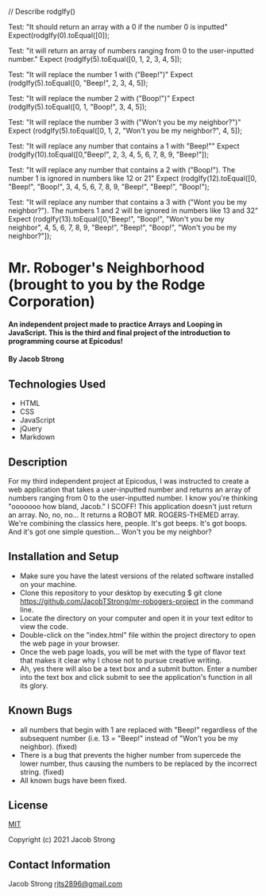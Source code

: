 // Describe rodgIfy()

Test: "It should return an array with a 0 if the number 0 is inputted"
Expect(rodgIfy(0).toEqual([0]);

Test: "it will return an array of numbers ranging from 0 to the user-inputted number."
Expect (rodgIfy(5).toEqual([0, 1, 2, 3, 4, 5]);

Test: "It will replace the number 1 with ("Beep!")"
Expect (rodgIfy(5).toEqual([0, "Beep!", 2, 3, 4, 5]);

Test: "It will replace the number 2 with ("Boop!")"
Expect (rodgIfy(5).toEqual([0, 1, "Boop!", 3, 4, 5]);

Test: "It will replace the number 3 with ("Won't you be my neighbor?")"
Expect (rodgIfy(5).toEqual([0, 1, 2, "Won't you be my neighbor?", 4, 5]);

Test: "It will replace any number that contains a 1 with "Beep!""
Expect (rodgIfy(10).toEqual([0,"Beep!", 2, 3, 4, 5, 6, 7, 8, 9, "Beep!"]);

Test: "It will replace any number that contains a 2 with ("Boop!"). The number 1 is ignored in numbers like 12 or 21"
Expect (rodgIfy(12).toEqual([0, "Beep!", "Boop!", 3, 4, 5, 6, 7, 8, 9, "Beep!", "Beep!", "Boop!");

Test: "It will replace any number that contains a 3 with ("Wont you be my neighbor?"). The numbers 1 and 2 will be ignored in numbers like 13 and 32"
Expect (rodgIfy(13).toEqual([0,"Beep!", "Boop!", "Won't you be my neighbor", 4, 5, 6, 7, 8, 9, "Beep!", "Beep!", "Boop!", "Won't you be my neighbor?"]);

# Mr. Roboger's Neighborhood (brought to you by the Rodge Corporation)

#### An independent project made to practice Arrays and Looping in JavaScript. This is the third and final project of the introduction to programming course at Epicodus!

#### By Jacob Strong

## Technologies Used

* HTML
* CSS
* JavaScript
* jQuery
* Markdown

## Description

For my third independent project at Epicodus, I was instructed to create a web application that takes a user-inputted number and returns an array of numbers ranging from 0 to the user-inputted number. I know you're thinking "ooooooo how bland, Jacob." I SCOFF! This application doesn't just return an array. No, no, no... It returns a ROBOT MR. ROGERS-THEMED array. We're combining the classics here, people. It's got beeps. It's got boops. And it's got one simple question... Won't you be my neighbor?

## Installation and Setup

* Make sure you have the latest versions of the related software installed on your machine.
* Clone this repository to your desktop by executing $ git clone https://github.com/JacobTStrong/mr-robogers-project in the command line.
* Locate the directory on your computer and open it in your text editor to view the code.
* Double-click on the "index.html" file within the project directory to open the web page in your browser.
* Once the web page loads, you will be met with the type of flavor text that makes it clear why I chose not to pursue creative writing.
* Ah, yes there will also be a text box and a submit button. Enter a number into the text box and click submit to see the application's function in all its glory.

## Known Bugs

* all numbers that begin with 1 are replaced with "Beep!" regardless of the subsequent number (i.e. 13 = "Beep!" instead of "Won't you be my neighbor). (fixed)
* There is a bug that prevents the higher number from supercede the lower number, thus causing the numbers to be replaced by the incorrect string. (fixed)
* All known bugs have been fixed.

## License

[MIT](https://en.wikipedia.org/wiki/MIT_License)

Copyright (c) 2021 Jacob Strong

## Contact Information

Jacob Strong <a href="mailto:rjts2896@gmail.com">rjts2896@gmail.com</a>


